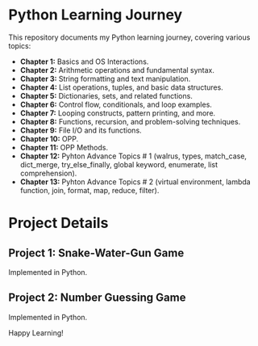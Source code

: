 # Python Learning Journey

This repository documents my Python learning journey, covering various topics:

- **Chapter 1:** Basics and OS Interactions.
- **Chapter 2:** Arithmetic operations and fundamental syntax.
- **Chapter 3:** String formatting and text manipulation.
- **Chapter 4:** List operations, tuples, and basic data structures.
- **Chapter 5:** Dictionaries, sets, and related functions.
- **Chapter 6:** Control flow, conditionals, and loop examples.
- **Chapter 7:** Looping constructs, pattern printing, and more.
- **Chapter 8:** Functions, recursion, and problem-solving techniques.
- **Chapter 9:** File I/O and its functions.
- **Chapter 10:** OPP.
- **Chapter 11:** OPP Methods.
- **Chapter 12:** Pyhton Advance Topics # 1 (walrus, types, match_case, dict_merge, try_else_finally, global keyword, enumerate, list comprehension).
- **Chapter 13:** Pyhton Advance Topics # 2 (virtual environment, lambda function, join, format, map, reduce, filter).




# Project Details

## Project 1: Snake-Water-Gun Game
Implemented in Python.
## Project 2: Number Guessing Game
Implemented in Python.

Happy Learning!
